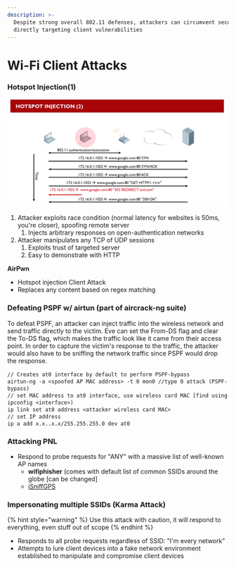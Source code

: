 ```yaml
---
description: >-
  Despite strong overall 802.11 defenses, attackers can circumvent security by
  directly targeting client vulnerabilities
---
```


# Wi-Fi Client Attacks

### Hotspot Injection(1)

![Hotspot injection process](<../../.gitbook/assets/image (39) (1) (1).png>)

1. Attacker exploits race condition (normal latency for websites is 50ms, you're closer), spoofing remote server
   1. Injects arbitrary responses on open-authentication networks
2. Attacker manipulates any TCP of UDP sessions
   1. Exploits trust of targeted server
   2. Easy to demonstrate with HTTP

**AirPwn**

* Hotspot injection Client Attack
* Replaces any content based on regex matching

### Defeating PSPF w/ airtun (part of aircrack-ng suite)

To defeat PSPF, an attacker can inject traffic into the wireless network and send traffic directly to the victim. Eve can set the From-DS flag and clear the To-DS flag, which makes the traffic look like it came from their access point. In order to capture the victim's response to the traffic, the attacker would also have to be sniffing the network traffic since PSPF would drop the response.

```
// Creates at0 interface by default to perform PSPF-bypass
airtun-ng -a <spoofed AP MAC address> -t 0 mon0 //type 0 attack (PSPF-bypass)
// set MAC address to at0 interface, use wireless card MAC [find using ipconfig <interface>)
ip link set at0 address <attacker wireless card MAC>
// set IP address
ip a add x.x..x.x/255.255.255.0 dev at0

```

### Attacking PNL

* Respond to probe requests for "ANY" with a massive list of well-known AP names
  * **wifiphisher** (comes with default list of common SSIDs around the globe \[can be changed]
  * [iSniffGPS ](utilities-resources.md#isniff-gps-https-github.com-hubert3-isniff-gps)

### Impersonating multiple SSIDs (Karma Attack)

{% hint style="warning" %}
Use this attack with caution, it will respond to everything, even stuff out of scope
{% endhint %}

* Responds to all probe requests regardless of SSID: "I'm every network"
* Attempts to lure client devices into a fake network environment established to manipulate and compromise client devices

